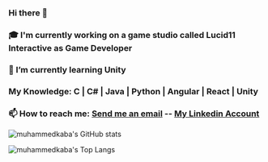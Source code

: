 ### Hi there 👋
### 🎓 I'm currently working on a game studio called Lucid11 Interactive as Game Developer
### 🌱 I’m currently learning Unity
### My Knowledge: C | C# | Java | Python | Angular | React | Unity
### 📫 How to reach me: [Send me an email](mailto:muhammed.kaba@outlook.com) -- [My Linkedin Account](https://www.linkedin.com/in/muhammed-kaba-a38251206)

![muhammedkaba's GitHub stats](https://github-readme-stats.vercel.app/api?username=muhammedkaba&theme=nightowl&show_icons=true)

![muhammedkaba's Top Langs](https://github-readme-stats.vercel.app/api/top-langs/?username=muhammedkaba&hide=python&layout=compact&show_icons=true&theme=light)

<!--
**muhammedkaba/muhammedkaba** is a ✨ _special_ ✨ repository because its `README.md` (this file) appears on your GitHub profile.

Here are some ideas to get you started:


- 😄 Pronouns: ...
- ⚡ Fun fact: ...
-->
